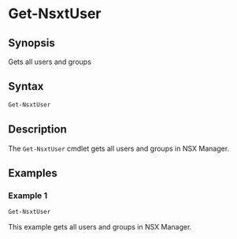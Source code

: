 # Get-NsxtUser

## Synopsis

Gets all users and groups

## Syntax

```powershell
Get-NsxtUser
```

## Description

The `Get-NsxtUser` cmdlet gets all users and groups in NSX Manager.

## Examples

### Example 1

```powershell
Get-NsxtUser
```

This example gets all users and groups in NSX Manager.
